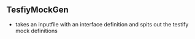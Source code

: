 ## TesfiyMockGen

- takes an inputfile with an interface definition and spits out the testify mock definitions
